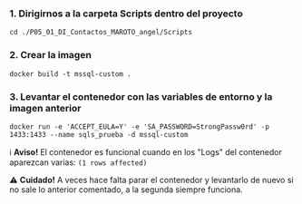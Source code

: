 ﻿
### 1. Dirigirnos a la carpeta Scripts dentro del proyecto
```cd ./P05_01_DI_Contactos_MAROTO_angel/Scripts```


### 2. Crear la imagen
```docker build -t mssql-custom .```


### 3. Levantar el contenedor con las variables de entorno y la imagen anterior
```docker run -e 'ACCEPT_EULA=Y' -e 'SA_PASSWORD=StrongPassw0rd' -p 1433:1433 --name sqls_prueba -d mssql-custom```

ℹ️ **Aviso!** El contenedor es funcional cuando en los "Logs" del contenedor aparezcan varias: ```(1 rows affected)```

:warning: **Cuidado!** A veces hace falta parar el contenedor y levantarlo de nuevo si no sale lo anterior comentado, a la segunda siempre funciona.
